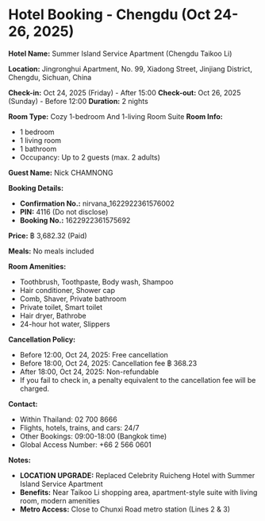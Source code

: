 # Hotel Booking - Chengdu (Oct 24-26, 2025)

**Hotel Name:** Summer Island Service Apartment (Chengdu Taikoo Li)

**Location:** Jingronghui Apartment, No. 99, Xiadong Street, Jinjiang District, Chengdu, Sichuan, China

**Check-in:** Oct 24, 2025 (Friday) - After 15:00
**Check-out:** Oct 26, 2025 (Sunday) - Before 12:00
**Duration:** 2 nights

**Room Type:** Cozy 1-bedroom And 1-living Room Suite
**Room Info:**
- 1 bedroom
- 1 living room
- 1 bathroom
- Occupancy: Up to 2 guests (max. 2 adults)

**Guest Name:** Nick CHAMNONG

**Booking Details:**
- **Confirmation No.:** nirvana_1622922361576002
- **PIN:** 4116 (Do not disclose)
- **Booking No.:** 1622922361575692

**Price:** ฿ 3,682.32 (Paid)

**Meals:** No meals included

**Room Amenities:**
- Toothbrush, Toothpaste, Body wash, Shampoo
- Hair conditioner, Shower cap
- Comb, Shaver, Private bathroom
- Private toilet, Smart toilet
- Hair dryer, Bathrobe
- 24-hour hot water, Slippers

**Cancellation Policy:**
- Before 12:00, Oct 24, 2025: Free cancellation
- Before 18:00, Oct 24, 2025: Cancellation fee ฿ 368.23
- After 18:00, Oct 24, 2025: Non-refundable
- If you fail to check in, a penalty equivalent to the cancellation fee will be charged.

**Contact:**
- Within Thailand: 02 700 8666
- Flights, hotels, trains, and cars: 24/7
- Other Bookings: 09:00-18:00 (Bangkok time)
- Global Access Number: +66 2 566 0601

**Notes:**
- **LOCATION UPGRADE:** Replaced Celebrity Ruicheng Hotel with Summer Island Service Apartment
- **Benefits:** Near Taikoo Li shopping area, apartment-style suite with living room, modern amenities
- **Metro Access:** Close to Chunxi Road metro station (Lines 2 & 3)
